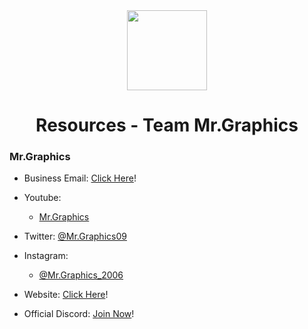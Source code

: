<div align="center">
<img src="https://user-images.githubusercontent.com/91751516/135685643-9bb42ed8-93b5-472d-b624-df0876ec155b.jpeg" width="128px" style="max-width:100%;">
<h1>Resources - Team Mr.Graphics</h1>
</div>

<h3>Mr.Graphics</h3>

- Business Email: [Click Here](mailto:problemfix64@gmail.com)!  

- Youtube: 
    - [Mr.Graphics](https://youtube.com/channel/UCx2en8Jpyxh1OgnO7JIsovg)

  

- Twitter: [@Mr.Graphics09](https://twitter.com/TGYT60148991?s=09) 

- Instagram: 
    - [@Mr.Graphics_2006](https://instagram.com/mr.graphics_2006?utm_medium=copy_link)
 

- Website: [Click Here](www.tgeditz.gq)!

- Official Discord: [Join Now](https://discord.gg/TKrHh8QTxm)!



